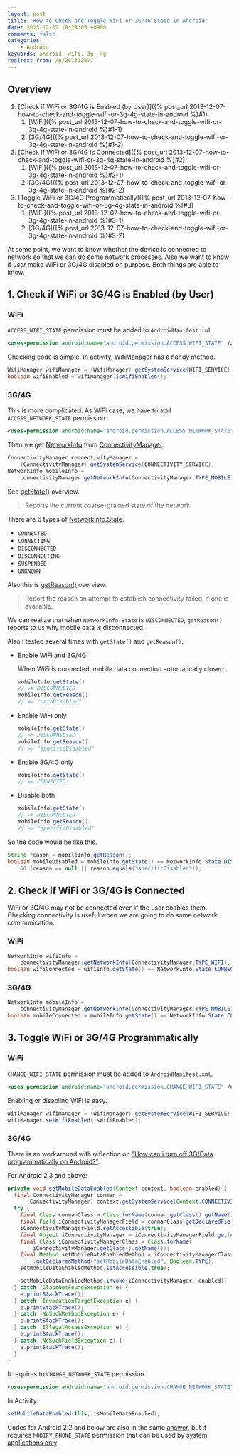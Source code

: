 ```yaml
---
layout: post
title: "How to Check and Toggle WiFi or 3G/4G State in Android"
date: 2013-12-07 18:28:05 +0900
comments: false
categories:
    - Android
keywords: android, wifi, 3g, 4g
redirect_from: /p/20131207/
---
```


## Overview

1. [Check if WiFi or 3G/4G is Enabled (by User)]({% post_url 2013-12-07-how-to-check-and-toggle-wifi-or-3g-4g-state-in-android %}#1)
   1. [WiFi]({% post_url 2013-12-07-how-to-check-and-toggle-wifi-or-3g-4g-state-in-android %}#1-1)
   2. [3G/4G]({% post_url 2013-12-07-how-to-check-and-toggle-wifi-or-3g-4g-state-in-android %}#1-2)
2. [Check if WiFi or 3G/4G is Connected]({% post_url 2013-12-07-how-to-check-and-toggle-wifi-or-3g-4g-state-in-android %}#2)
   1. [WiFi]({% post_url 2013-12-07-how-to-check-and-toggle-wifi-or-3g-4g-state-in-android %}#2-1)
   2. [3G/4G]({% post_url 2013-12-07-how-to-check-and-toggle-wifi-or-3g-4g-state-in-android %}#2-2)
3. [Toggle WiFi or 3G/4G Programmatically]({% post_url 2013-12-07-how-to-check-and-toggle-wifi-or-3g-4g-state-in-android %}#3)
   1. [WiFi]({% post_url 2013-12-07-how-to-check-and-toggle-wifi-or-3g-4g-state-in-android %}#3-1)
   2. [3G/4G]({% post_url 2013-12-07-how-to-check-and-toggle-wifi-or-3g-4g-state-in-android %}#3-2)

At some point, we want to know whether the device is connected to network so that we can do some network processes. Also we want to know if _user_ make WiFi or 3G/4G disabled on purpose. Both things are able to know.

<!-- more -->

## <a id="1"></a>1. Check if WiFi or 3G/4G is Enabled (by User)

### <a id="1-1"></a>WiFi

`ACCESS_WIFI_STATE` permission must be added to `AndroidManifest.xml`.

``` xml
<uses-permission android:name="android.permission.ACCESS_WIFI_STATE" />
```

Checking code is simple. In activity, [WifiManager][] has a handy method.

[WifiManager]: http://developer.android.com/reference/android/net/wifi/WifiManager.html

``` java
WifiManager wifiManager = (WifiManager) getSystemService(WIFI_SERVICE);
boolean wifiEnabled = wifiManager.isWifiEnabled();
```

### <a id="1-2"></a>3G/4G

This is more complicated. As WiFi case, we have to add `ACCESS_NETWORK_STATE` permission.

``` xml
<uses-permission android:name="android.permission.ACCESS_NETWORK_STATE" />
```

Then we get [NetworkInfo][] from [ConnectivityManager][].

[NetworkInfo]: http://developer.android.com/reference/android/net/NetworkInfo.html
[ConnectivityManager]: http://developer.android.com/reference/android/net/ConnectivityManager.html

``` java
ConnectivityManager connectivityManager =
    (ConnectivityManager) getSystemService(CONNECTIVITY_SERVICE);
NetworkInfo mobileInfo =
    connectivityManager.getNetworkInfo(ConnectivityManager.TYPE_MOBILE);
```

See [getState()][] overview.

> Reports the current coarse-grained state of the network.

[getState()]: http://developer.android.com/reference/android/net/NetworkInfo.html#getState()

There are 6 types of [NetworkInfo.State][].

- `CONNECTED`
- `CONNECTING`
- `DISCONNECTED`
- `DISCONNECTING`
- `SUSPENDED`
- `UNKNOWN`

[NetworkInfo.State]: http://developer.android.com/reference/android/net/NetworkInfo.State.html

Also this is [getReason()][] overview.

> Report the reason an attempt to establish connectivity failed, if one is available.

[getReason()]: http://developer.android.com/reference/android/net/NetworkInfo.html#getReason()

We can realize that when `NetworkInfo.State` is `DISCONNECTED`, `getReason()` reports to us why mobile data is disconnected.

Also I tested several times with `getState()` and `getReason()`.

- Enable WiFi and 3G/4G

  When WiFi is connected, mobile data connection automatically closed.

  ``` java
  mobileInfo.getState()
  // => DISCONNECTED
  mobileInfo.getReason()
  // => "dataDisabled"
  ```

- Enable WiFi only

  ``` java
  mobileInfo.getState()
  // => DISCONNECTED
  mobileInfo.getReason()
  // => "specificDisabled"
  ```

- Enable 3G/4G only

  ``` java
  mobileInfo.getState()
  // => CONNECTED
  ```

- Disable both

  ``` java
  mobileInfo.getState()
  // => DISCONNECTED
  mobileInfo.getReason()
  // => "specificDisabled"
  ```

So the code would be like this.

``` java
String reason = mobileInfo.getReason();
boolean mobileDisabled = mobileInfo.getState() == NetworkInfo.State.DISCONNECTED
    && (reason == null || reason.equals("specificDisabled"));
```

## <a id="2"></a>2. Check if WiFi or 3G/4G is Connected

WiFi or 3G/4G may not be connected even if the user enables them. Checking connectivity is useful when we are going to do some network communication.

### <a id="2-1"></a>WiFi

``` java
NetworkInfo wifiInfo =
    connectivityManager.getNetworkInfo(ConnectivityManager.TYPE_WIFI);
boolean wifiConnected = wifiInfo.getState() == NetworkInfo.State.CONNECTED;
```

### <a id="2-2"></a>3G/4G

``` java
NetworkInfo mobileInfo =
    connectivityManager.getNetworkInfo(ConnectivityManager.TYPE_MOBILE);
boolean mobileConnected = mobileInfo.getState() == NetworkInfo.State.CONNECTED;
```

## <a id="3"></a>3. Toggle WiFi or 3G/4G Programmatically

### <a id="3-1"></a>WiFi

`CHANGE_WIFI_STATE` permission must be added to `AndroidManifest.xml`.

``` xml
<uses-permission android:name="android.permission.CHANGE_WIFI_STATE" />
```

Enabling or disabling WiFi is easy.

``` java
WifiManager wifiManager = (WifiManager) getSystemService(WIFI_SERVICE);
wifiManager.setWifiEnabled(isWifiEnabled);
```

### <a id="3-2"></a>3G/4G

There is an workaround with reflection on ["How can i turn off 3G/Data programmatically on Android?"][Stack Overflow].

[Stack Overflow]: http://stackoverflow.com/questions/12535101/how-can-i-turn-off-3g-data-programmatically-on-android#12535246

For Android 2.3 and above:

``` java
private void setMobileDataEnabled(Context context, boolean enabled) {
  final ConnectivityManager conman =
      (ConnectivityManager) context.getSystemService(Context.CONNECTIVITY_SERVICE);
  try {
    final Class conmanClass = Class.forName(conman.getClass().getName());
    final Field iConnectivityManagerField = conmanClass.getDeclaredField("mService");
    iConnectivityManagerField.setAccessible(true);
    final Object iConnectivityManager = iConnectivityManagerField.get(conman);
    final Class iConnectivityManagerClass = Class.forName(
        iConnectivityManager.getClass().getName());
    final Method setMobileDataEnabledMethod = iConnectivityManagerClass
        .getDeclaredMethod("setMobileDataEnabled", Boolean.TYPE);
    setMobileDataEnabledMethod.setAccessible(true);

    setMobileDataEnabledMethod.invoke(iConnectivityManager, enabled);
  } catch (ClassNotFoundException e) {
    e.printStackTrace();
  } catch (InvocationTargetException e) {
    e.printStackTrace();
  } catch (NoSuchMethodException e) {
    e.printStackTrace();
  } catch (IllegalAccessException e) {
    e.printStackTrace();
  } catch (NoSuchFieldException e) {
    e.printStackTrace();
  }
}
```

It requires to `CHANGE_NETWORK_STATE` permission.

``` xml
<uses-permission android:name="android.permission.CHANGE_NETWORK_STATE" />
```

In Activity:

``` java
setMobileDataEnabled(this, isMobileDataEnabled);
```

Codes for Android 2.2 and below are also in the same [answer][Stack Overflow], but it requires `MODIFY_PHONE_STATE` permission that can be used by [system applications only][].

[system applications only]: http://developer.android.com/reference/android/Manifest.permission.html#MODIFY_PHONE_STATE
